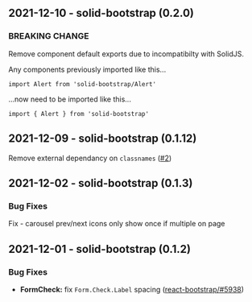 ## 2021-12-10 - solid-bootstrap (0.2.0)

### BREAKING CHANGE

Remove component default exports due to incompatibilty with SolidJS.

Any components previously imported like this...

```
import Alert from 'solid-bootstrap/Alert'
```

...now need to be imported like this...

```
import { Alert } from 'solid-bootstrap'
```

## 2021-12-09 - solid-bootstrap (0.1.12)

Remove external dependancy on `classnames` ([#2](https://github.com/solid-libs/solid-bootstrap/issues/2))

## 2021-12-02 - solid-bootstrap (0.1.3)

### Bug Fixes

Fix - carousel prev/next icons only show once if multiple on page

## 2021-12-01 - solid-bootstrap (0.1.2)

### Bug Fixes

- **FormCheck:** fix `Form.Check.Label` spacing ([react-bootstrap/#5938](https://github.com/react-bootstrap/react-bootstrap/issues/5938))
